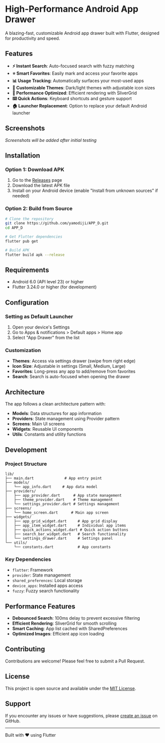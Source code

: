 # High-Performance Android App Drawer

A blazing-fast, customizable Android app drawer built with Flutter, designed for productivity and speed.

## Features

- **⚡ Instant Search**: Auto-focused search with fuzzy matching
- **⭐ Smart Favorites**: Easily mark and access your favorite apps
- **📊 Usage Tracking**: Automatically surfaces your most-used apps
- **🎨 Customizable Themes**: Dark/light themes with adjustable icon sizes
- **🚀 Performance Optimized**: Efficient rendering with SliverGrid
- **⌨️ Quick Actions**: Keyboard shortcuts and gesture support
- **🏠 Launcher Replacement**: Option to replace your default Android launcher

## Screenshots

*Screenshots will be added after initial testing*

## Installation

### Option 1: Download APK
1. Go to the [Releases](https://github.com/yamodiji/APP_D/releases) page
2. Download the latest APK file
3. Install on your Android device (enable "Install from unknown sources" if needed)

### Option 2: Build from Source
```bash
# Clone the repository
git clone https://github.com/yamodiji/APP_D.git
cd APP_D

# Get Flutter dependencies
flutter pub get

# Build APK
flutter build apk --release
```

## Requirements

- Android 6.0 (API level 23) or higher
- Flutter 3.24.0 or higher (for development)

## Configuration

### Setting as Default Launcher
1. Open your device's Settings
2. Go to Apps & notifications > Default apps > Home app
3. Select "App Drawer" from the list

### Customization
- **Themes**: Access via settings drawer (swipe from right edge)
- **Icon Size**: Adjustable in settings (Small, Medium, Large)
- **Favorites**: Long-press any app to add/remove from favorites
- **Search**: Search is auto-focused when opening the drawer

## Architecture

The app follows a clean architecture pattern with:

- **Models**: Data structures for app information
- **Providers**: State management using Provider pattern
- **Screens**: Main UI screens
- **Widgets**: Reusable UI components
- **Utils**: Constants and utility functions

## Development

### Project Structure
```
lib/
├── main.dart              # App entry point
├── models/
│   └── app_info.dart     # App data model
├── providers/
│   ├── app_provider.dart      # App state management
│   ├── theme_provider.dart    # Theme management
│   └── settings_provider.dart # Settings management
├── screens/
│   └── home_screen.dart      # Main app screen
├── widgets/
│   ├── app_grid_widget.dart     # App grid display
│   ├── app_item_widget.dart     # Individual app items
│   ├── quick_actions_widget.dart # Quick action buttons
│   ├── search_bar_widget.dart   # Search functionality
│   └── settings_drawer.dart     # Settings panel
└── utils/
    └── constants.dart           # App constants
```

### Key Dependencies
- `flutter`: Framework
- `provider`: State management
- `shared_preferences`: Local storage
- `device_apps`: Installed apps access
- `fuzzy`: Fuzzy search functionality

## Performance Features

- **Debounced Search**: 100ms delay to prevent excessive filtering
- **Efficient Rendering**: SliverGrid for smooth scrolling
- **Smart Caching**: App list cached with SharedPreferences
- **Optimized Images**: Efficient app icon loading

## Contributing

Contributions are welcome! Please feel free to submit a Pull Request.

## License

This project is open source and available under the [MIT License](LICENSE).

## Support

If you encounter any issues or have suggestions, please [create an issue](https://github.com/yamodiji/APP_D/issues) on GitHub.

---

Built with ❤️ using Flutter 